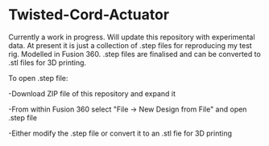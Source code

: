 # Twisted-Cord-Actuator

Currently a work in progress. Will update this repository with experimental data. At present it is just a collection of .step files for reproducing my test rig. Modelled in Fusion 360. .step files are finalised and can be converted to .stl files for 3D printing.

To open .step file:

-Download ZIP file of this repository and expand it

-From within Fusion 360 select "File -> New Design from File" and open .step file

-Either modify the .step file or convert it to an .stl fie for 3D printing

